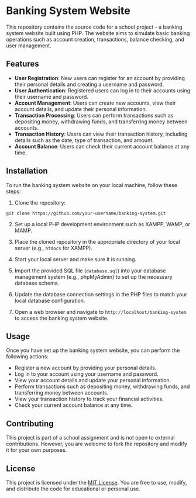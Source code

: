 # Banking System Website

This repository contains the source code for a school project - a banking system website built using PHP. The website aims to simulate basic banking operations such as account creation, transactions, balance checking, and user management.

## Features

- **User Registration**: New users can register for an account by providing their personal details and creating a username and password.
- **User Authentication**: Registered users can log in to their accounts using their username and password.
- **Account Management**: Users can create new accounts, view their account details, and update their personal information.
- **Transaction Processing**: Users can perform transactions such as depositing money, withdrawing funds, and transferring money between accounts.
- **Transaction History**: Users can view their transaction history, including details such as the date, type of transaction, and amount.
- **Account Balance**: Users can check their current account balance at any time.

## Installation

To run the banking system website on your local machine, follow these steps:

1. Clone the repository:

```git clone https://github.com/your-username/banking-system.git```


2. Set up a local PHP development environment such as XAMPP, WAMP, or MAMP.

3. Place the cloned repository in the appropriate directory of your local server (e.g., `htdocs` for XAMPP).

4. Start your local server and make sure it is running.

5. Import the provided SQL file (`database.sql`) into your database management system (e.g., phpMyAdmin) to set up the necessary database schema.

6. Update the database connection settings in the PHP files to match your local database configuration.

7. Open a web browser and navigate to `http://localhost/banking-system` to access the banking system website.

## Usage

Once you have set up the banking system website, you can perform the following actions:

- Register a new account by providing your personal details.
- Log in to your account using your username and password.
- View your account details and update your personal information.
- Perform transactions such as depositing money, withdrawing funds, and transferring money between accounts.
- View your transaction history to track your financial activities.
- Check your current account balance at any time.

## Contributing

This project is part of a school assignment and is not open to external contributions. However, you are welcome to fork the repository and modify it for your own purposes.

## License

This project is licensed under the [MIT License](LICENSE). You are free to use, modify, and distribute the code for educational or personal use.
